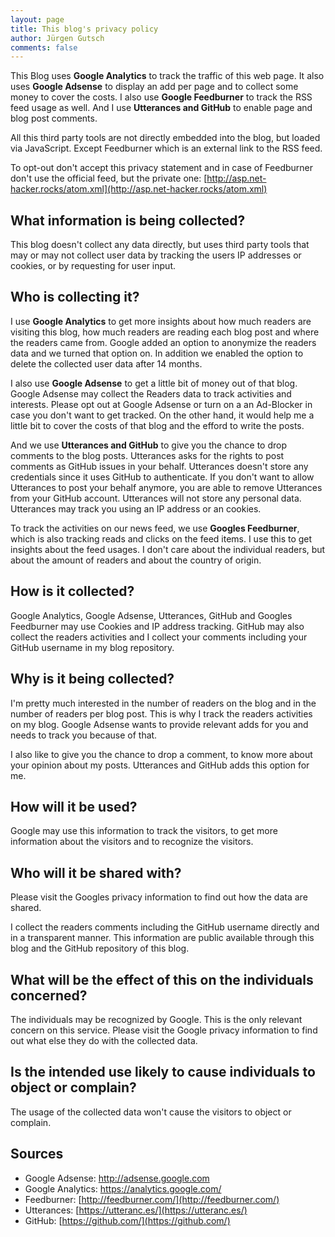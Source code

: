 ```yaml
---
layout: page
title: This blog's privacy policy
author: Jürgen Gutsch
comments: false
---
```


This Blog uses **Google Analytics** to track the traffic of this web page. It also uses **Google Adsense** to display an add per page and to collect some money to cover the costs. I also use **Google Feedburner** to track the RSS feed usage as well. And I use **Utterances and GitHub** to enable page and blog post comments.

All this third party tools are not directly embedded into the blog, but loaded via JavaScript. Except Feedburner which is an external link to the RSS feed.

To opt-out don't accept this privacy statement and in case of Feedburner don't use the official feed, but the private one: [http://asp.net-hacker.rocks/atom.xml](http://asp.net-hacker.rocks/atom.xml)

## What information is being collected?

This blog doesn't collect any data directly, but uses third party tools that may or may not collect user data by tracking the users IP addresses or cookies, or by requesting for user input.

## Who is collecting it?

I use **Google Analytics** to get more insights about how much readers are visiting this blog, how much readers are reading each blog post and where the readers came from. Google added an option to anonymize the readers data and we turned that option on. In addition we enabled the option to delete the collected user data after 14 months.

I also use **Google Adsense** to get a little bit of money out of that blog. Google Adsense may collect the Readers data to track activities and interests. Please opt out at Google Adsense or turn on a an Ad-Blocker in case you don't want to get tracked. On the other hand, it would help me a little bit to cover the costs of that blog and the efford to write the posts.

And we use **Utterances and GitHub** to give you the chance to drop comments to the blog posts. Utterances asks for the rights to post comments as GitHub issues in your behalf. Utterances doesn't store any credentials since it uses GitHub to authenticate. If you don't want to allow Utterances to post your behalf anymore, you are able to remove Utterances from your GitHub account. Utterances will not store any personal data. Utterances may track you using an IP address or an cookies.

To track the activities on our news feed, we use **Googles Feedburner**, which is also tracking reads and clicks on the feed items. I use this to get insights about the feed usages. I don't care about the individual readers, but about the amount of readers and about the country of origin. 

## How is it collected?

Google Analytics, Google Adsense, Utterances, GitHub and Googles Feedburner may use Cookies and IP address tracking. GitHub may also collect the readers activities and I collect your comments including your GitHub username in my blog repository.

## Why is it being collected?

I'm pretty much interested in the number of readers on the blog and in the number of readers per blog post. This is why I track the readers activities on my blog. Google Adsense wants to provide relevant adds for you and needs to track you because of that.

I also like to give you the chance to drop a comment, to know more about your opinion about my posts. Utterances and GitHub adds this option for me.

## How will it be used?

Google may use this information to track the visitors, to get more information about the visitors and to recognize the visitors. 

## Who will it be shared with?

Please visit the Googles privacy information to find out how the data are shared.

I collect the readers comments including the GitHub username directly and in a transparent manner. This information are public available through this blog and the GitHub repository of this blog.

## What will be the effect of this on the individuals concerned?

The individuals may be recognized by Google. This is the only relevant concern on this service. Please visit the Google privacy information to find out what else they do with the collected data.


## Is the intended use likely to cause individuals to object or complain?

The usage of the collected data won't cause the visitors to object or complain.

## Sources

* Google Adsense: http://adsense.google.com
* Google Analytics: https://analytics.google.com/
* Feedburner: [http://feedburner.com/](http://feedburner.com/)
* Utterances: [https://utteranc.es/](https://utteranc.es/)
* GitHub: [https://github.com/](https://github.com/)